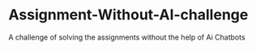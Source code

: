 # Assignment-Without-AI-challenge
A challenge of solving the assignments without the help of Ai Chatbots
